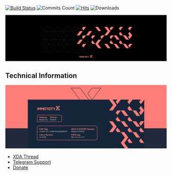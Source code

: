 [![Build Status](https://cloud.drone.io/api/badges/UtsavBalar1231/kernel_xiaomi_sm8250/status.svg?ref=refs/heads/android11-stable)](https://cloud.drone.io/UtsavBalar1231/kernel_xiaomi_sm8250)
![Commits Count](https://img.shields.io/github/commits-since/UtsavBalar1231/kernel_xiaomi_sm8250/0.4.j/android11-stable)
[![Hits](https://hits.seeyoufarm.com/api/count/incr/badge.svg?url=https%3A%2F%2Fgithub.com%2FUtsavBalar1231%2Fkernel_xiaomi_sm8250&count_bg=%2379C83D&title_bg=%23555555&icon=&icon_color=%23E7E7E7&title=hits&edge_flat=false)](https://hits.seeyoufarm.com)
![Downloads](https://img.shields.io/github/downloads/UtsavBalar1231/kernel_xiaomi_sm8250/0.4.j/total)

![logo](https://github.com/UtsavBalar1231/xda-stuff/raw/master/banner.png "logo was here")

## Technical Information
![poggers](https://github.com/UtsavBalar1231/xda-stuff/raw/master/alioth-github.png "imformation image was here")
- [XDA Thread](https://utsavbalar.netlify.app/community/#xda)
- [Telegram Support](https://utsavbalar.netlify.app/community/#telegram-groups)
- [Donate](https://utsavbalar.netlify.app/donate)
